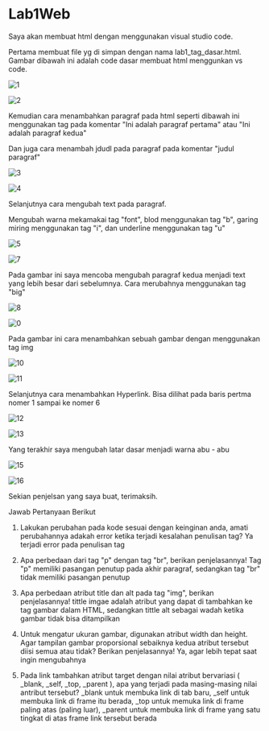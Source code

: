# Lab1Web

Saya akan membuat html dengan menggunakan visual studio code.

Pertama membuat file yg di simpan dengan nama lab1_tag_dasar.html. Gambar dibawah ini adalah code dasar membuat html menggunkan vs code.

![1](https://user-images.githubusercontent.com/81820997/113430834-0f74eb00-9405-11eb-9a14-191c1818ba1f.PNG)

![2](https://user-images.githubusercontent.com/81820997/113430873-1d2a7080-9405-11eb-83eb-ae7323bf93db.PNG)

Kemudian cara menambahkan paragraf pada html seperti dibawah ini menggunakan tag pada komentar "Ini adalah paragraf pertama" atau "Ini adalah paragraf kedua"

Dan juga cara menambah jdudl pada paragraf pada komentar "judul paragraf"

![3](https://user-images.githubusercontent.com/81820997/113434331-f2431b00-940a-11eb-96cf-5bd30693a6d6.PNG)


![4](https://user-images.githubusercontent.com/81820997/113434476-3e8e5b00-940b-11eb-8b8c-e250cbd80340.PNG)

Selanjutnya cara mengubah text pada paragraf.

Mengubah warna mekamakai tag "font", blod menggunakan tag "b", garing miring menggunakan tag "i", dan underline menggunakan tag "u"

![5](https://user-images.githubusercontent.com/81820997/113434824-d9873500-940b-11eb-8bce-569b2e3ce229.PNG)


![7](https://user-images.githubusercontent.com/81820997/113434958-17845900-940c-11eb-873a-08624d45c15d.PNG)

Pada gambar ini saya mencoba mengubah paragraf kedua menjadi text yang lebih besar dari sebelumnya. Cara merubahnya menggunakan tag "big"

![8](https://user-images.githubusercontent.com/81820997/113435358-d0e32e80-940c-11eb-86e9-a186ba26afc1.PNG)

![0](https://user-images.githubusercontent.com/81820997/113435498-21f32280-940d-11eb-8dcf-7fb28c8bd126.PNG)

Pada gambar ini cara menambahkan sebuah gambar dengan menggunakan tag img

![10](https://user-images.githubusercontent.com/81820997/113435773-acd41d00-940d-11eb-8515-a0e1ea316887.PNG)

![11](https://user-images.githubusercontent.com/81820997/113435780-afcf0d80-940d-11eb-8ddc-d4ccc6bc65d1.PNG)

Selanjutnya cara menambahkan Hyperlink. Bisa dilihat pada baris pertma nomer 1 sampai ke nomer 6

![12](https://user-images.githubusercontent.com/81820997/113436208-82cf2a80-940e-11eb-96b6-d89d17fcee2f.PNG)

![13](https://user-images.githubusercontent.com/81820997/113436212-85318480-940e-11eb-9064-9f3e987f13ae.PNG)

Yang terakhir saya mengubah latar dasar menjadi warna abu - abu

![15](https://user-images.githubusercontent.com/81820997/113436552-1c96d780-940f-11eb-9874-906e872135d0.PNG)

![16](https://user-images.githubusercontent.com/81820997/113436558-1ef93180-940f-11eb-9b15-b65623958edc.PNG)

Sekian penjelsan yang saya buat, terimaksih.


Jawab Pertanyaan Berikut

1. Lakukan perubahan pada kode sesuai dengan keinginan anda, amati perubahannya adakah error ketika terjadi kesalahan penulisan tag? Ya terjadi error pada penulisan tag

3. Apa perbedaan dari tag "p" dengan tag "br", berikan penjelasannya! Tag "p" memiliki pasangan penutup pada akhir paragraf, sedangkan tag "br" tidak memiliki pasangan penutup
 
5. Apa perbedaan atribut title dan alt pada tag "img", berikan penjelasannya! tittle imgae adalah atribut yang dapat di tambahkan ke tag gambar dalam HTML, sedangkan tittle alt sebagai wadah ketika gambar tidak bisa ditampilkan
 
7. Untuk mengatur ukuran gambar, digunakan atribut width dan height. Agar tampilan gambar proporsional sebaiknya kedua atribut tersebut diisi semua atau tidak? Berikan penjelasannya! Ya, agar lebih tepat saat ingin mengubahnya

9. Pada link tambahkan atribut target dengan nilai atribut bervariasi ( _blank, _self, _top, _parent ), apa yang terjadi pada masing-masing nilai antribut tersebut? _blank untuk membuka link di tab baru, _self untuk membuka link di frame itu berada, _top untuk memuka link di frame paling atas (paling luar), _parent untuk membuka link di frame yang satu tingkat di atas frame link tersebut berada 
